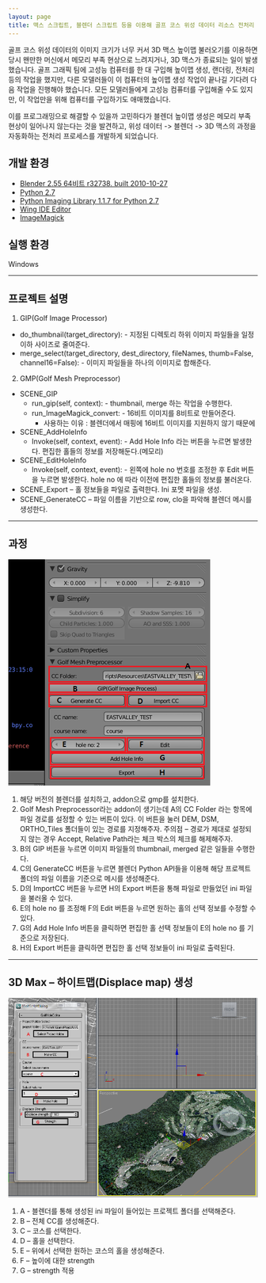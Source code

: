 ```yaml
---
layout: page
title: 맥스 스크립트, 블렌더 스크립트 등을 이용해 골프 코스 위성 데이터 리소스 전처리 프로세스 개발
---
```


골프 코스 위성 데이터의 이미지 크기가 너무 커서 3D 맥스 높이맵 불러오기를 이용하면 당시 왠만한 머신에서 메모리 부족 현상으로 느려지거나, 3D 맥스가 종료되는 일이 발생했습니다. 골프 그래픽 팀에 고성능 컴퓨터를 한 대 구입해 높이맵 생성, 랜더링, 전처리 등의 작업을 했지만, 다른 모델러들이 이 컴퓨터의 높이맵 생성 작업이 끝나길 기다려 다음 작업을 진행해야 했습니다. 모든 모델러들에게 고성능 컴퓨터를 구입해줄 수도 있지만, 이 작업만을 위해 컴퓨터를 구입하기도 애매했습니다. 

이를 프로그래밍으로 해결할 수 있을까 고민하다가 블렌더 높이맵 생성은 메모리 부족 현상이 일어나지 않는다는 것을 발견하고, 위성 데이터 -> 블렌더 -> 3D 맥스의 과정을 자동화하는 전처리 프로세스를 개발하게 되었습니다.  

## 개발 환경
* [Blender 2.55 64비트 r32738. built 2010-10-27](http://www.blender.org/download/get-blender/)
* [Python 2.7](http://python.org/download/)
* [Python Imaging Library 1.1.7 for Python 2.7](http://effbot.org/downloads/PIL-1.1.7.win32-py2.7.exe)
* [Wing IDE Editor](http://www.wingware.com/downloads/wingide)
* [ImageMagick](http://www.imagemagick.org/script/install-source.php#windows)

## 실행 환경
Windows  

---

## 프로젝트 설명
1. GIP(Golf Image Processor)
* do_thumbnail(target_directory): - 지정된 디렉토리 하위 이미지 파일들을 일정 이하 사이즈로 줄여준다.
* merge_select(target_directory, dest_directory, fileNames, thumb=False, channel16=False): - 이미지 파일들을 하나의 이미지로 합해준다.
2. GMP(Golf Mesh Preprocessor)
* SCENE_GIP
    * run_gip(self, context): - thumbnail, merge 하는 작업을 수행한다.
    * run_ImageMagick_convert: - 16비트 이미지를 8비트로 만들어준다.
        * 사용하는 이유 : 블렌더에서 매핑에 16비트 이미지를 지원하지 않기 때문에
* SCENE_AddHoleInfo
    * Invoke(self, context, event): - Add Hole Info 라는 버튼을 누르면 발생한다. 편집한 홀들의 정보를 저장해둔다.(메모리)
* SCENE_EditHoleInfo
    * Invoke(self, context, event): - 왼쪽에 hole no 번호를 조정한 후 Edit 버튼을 누르면 발생한다. hole no 에 따라 이전에 편집한 홀들의 정보를 불러온다.
* SCENE_Export – 홀 정보들을 파일로 출력한다. Ini 포멧 파일을 생성.
* SCENE_GenerateCC – 파일 이름을 기반으로 row, clo을 파악해 블렌더 메시를 생성한다.

---

## 과정

![image](/assets/images/games/max_heightmap/gmp_look.png)

1. 해당 버전의 블렌더를 설치하고, addon으로 gmp를 설치한다.
2. Golf Mesh Preprocessor라는 addon이 생기는데 A의 CC Folder 라는 항목에 파일 경로를 설정할 수 있는 버튼이 있다. 이 버튼을 눌러 DEM, DSM, ORTHO_Tiles 폴더들이 있는 경로를 지정해주자. 주의점 – 경로가 제대로 설정되지 않는 경우 Accept, Relative Path라는 체크 박스의 체크를 해제해주자.
3. B의 GIP 버튼을 누르면 이미지 파일들의 thumbnail, merged 같은 일들을 수행한다.
4. C의 GenerateCC 버튼을 누르면 블렌더 Python API들을 이용해 해당 프로젝트 폴더의 파일 이름을 기준으로 메시를 생성해준다.
5. D의 ImportCC 버튼을 누르면 H의 Export 버튼을 통해 파일로 만들었던 ini 파일을 불러올 수 있다.
6. E의 hole no 를 조정해 F의 Edit 버튼을 누르면 원하는 홀의 선택 정보를 수정할 수 있다.
7. G의 Add Hole Info 버튼을 클릭하면 편집한 홀 선택 정보들이 E의 hole no 를 기준으로 저장된다.
8. H의 Export 버튼을 클릭하면 편집한 홀 선택 정보들이 ini 파일로 출력된다.

---

## 3D Max – 하이트맵(Displace map) 생성

![image](/assets/images/games/max_heightmap/GolfHoleEditor.png)

1. A - 블렌더를 통해 생성된 ini 파일이 들어있는 프로젝트 폴더를 선택해준다.
2. B – 전체 CC를 생성해준다.
3. C – 코스를 선택한다.
4. D – 홀을 선택한다.
5. E – 위에서 선택한 원하는 코스의 홀을 생성해준다.
6. F – 높이에 대한 strength
7. G – strength 적용
